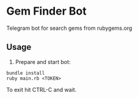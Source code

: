 # Gem Finder Bot

Telegram bot for search gems from rubygems.org

## Usage

1. Prepare and start bot:
```
bundle install
ruby main.rb <TOKEN>
```
To exit hit CTRL-C and wait.

